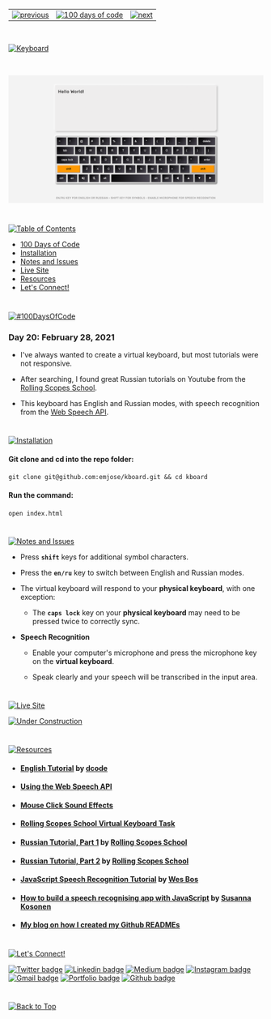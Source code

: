 <p id="header"><p>

<table><tr>
<td> <a href="https://github.com/emjose/calculator-vuejs/#header"><img src="https://res.cloudinary.com/dn1e07eul/image/upload/v1659330996/Readme%20Headers/header-left_ctkix5.png" alt="previous" style="width: 200px;"/></a> </td>
<td> <a href="https://github.com/emjose/one-hundred/#header"><img src="https://res.cloudinary.com/dn1e07eul/image/upload/v1659330606/Readme%20Headers/header-center_bkbdbt.png" alt="100 days of code" style="width: 580px;"/></a> </td>
<td> <a href="https://github.com/emjose/slingshot/#header"><img src="https://res.cloudinary.com/dn1e07eul/image/upload/v1659330646/Readme%20Headers/header-right_eftaz9.png" alt="next" style="width: 200px;"/></a> </td>
</tr></table>

<br>

<p id="project-title"><p>

<a href=#table-of-contents>![Keyboard](https://res.cloudinary.com/dn1e07eul/image/upload/v1659385854/Readme%20Headers/inter-020-keyboard_hfasvm.png)</a>

<br>

<a href="https://emjose.github.io/kboard/">![Keyboard](assets/preview-020-keyboard.png)</a>

#

<p id="table-of-contents"><p>

<a href=#table-of-contents>![Table of Contents](https://res.cloudinary.com/dn1e07eul/image/upload/v1659241355/Readme%20Headers/inter-toc_euxbbw.png)</a>

-   [100 Days of Code](#100days)
-   [Installation](#installation)
-   [Notes and Issues](#notes-and-issues)
-   [Live Site](#live-site)
-   [Resources](#resources)
-   [Let's Connect!](#lets-connect)

#

<p id="100days"><p>

<a href=#100days>![#100DaysOfCode](https://res.cloudinary.com/dn1e07eul/image/upload/v1659389776/Readme%20Headers/inter-100hash_kjpgmt.png)</a>

### Day 20: February 28, 2021

-   I've always wanted to create a virtual keyboard, but most tutorials were not responsive.

-   After searching, I found great Russian tutorials on Youtube from the <a href="https://www.youtube.com/channel/UC578nebW2Mn-mNgjEArGZug">Rolling Scopes School</a>.

-   This keyboard has English and Russian modes, with speech recognition from the <a href="https://developer.mozilla.org/en-US/docs/Web/API/Web_Speech_API/Using_the_Web_Speech_API">Web Speech API</a>.

#

<p id="installation"><p>

<a href=#installation>![Installation](https://res.cloudinary.com/dn1e07eul/image/upload/v1659389842/Readme%20Headers/inter-installation_j9ixlq.png)</a>

#### Git clone and cd into the repo folder:

```console
git clone git@github.com:emjose/kboard.git && cd kboard
```

#### Run the command:

```console
open index.html
```

#

<p id="notes-and-issues"><p>

<a href=#notes-and-issues>![Notes and Issues](https://res.cloudinary.com/dn1e07eul/image/upload/v1659392336/Readme%20Headers/inter-notes-and-issues_aucqrh.png)</a>

-   Press **`shift`** keys for additional symbol characters.

-   Press the **`en/ru`** key to switch between English and Russian modes.
-   The virtual keyboard will respond to your **physical keyboard**, with one exception:

    -   The **`caps lock`** key on your **physical keyboard** may need to be pressed twice to correctly sync.

-   **Speech Recognition**

    -   Enable your computer's microphone and press the microphone key on the **virtual keyboard**.

    -   Speak clearly and your speech will be transcribed in the input area.

#

<p id="live-site"><p>

<a href="https://emjose.github.io/kboard/">![Live Site](https://res.cloudinary.com/dn1e07eul/image/upload/v1659389947/Readme%20Headers/inter-live-site_ngkqcf.png)</a>

<a href="https://emjose.github.io/kboard/">![Under Construction](assets/020-keyboard.gif)</a>

#

<p id="resources"><p>

<a href=#resources>![Resources](https://res.cloudinary.com/dn1e07eul/image/upload/v1659314247/Readme%20Headers/inter-resources_ncevbw.png)</a>

-   #### [English Tutorial](https://youtu.be/N3cq0BHDMOY) by [dcode](https://www.youtube.com/channel/UCjX0FtIZBBVD3YoCcxnDC4g)

-   #### [Using the Web Speech API](https://developer.mozilla.org/en-US/docs/Web/API/Web_Speech_API/Using_the_Web_Speech_API)

-   #### [Mouse Click Sound Effects](https://www.fesliyanstudios.com/royalty-free-sound-effects-download/mouse-click-2)

-   #### [Rolling Scopes School Virtual Keyboard Task](https://github.com/rolling-scopes-school/tasks/blob/master/tasks/ready-projects/virtual-keyboard.md)
-   #### [Russian Tutorial, Part 1](https://youtu.be/nuQW_cBLR6Q) by [Rolling Scopes School](https://www.youtube.com/channel/UC578nebW2Mn-mNgjEArGZug)
-   #### [Russian Tutorial, Part 2](https://youtu.be/dAxI351AhCg) by [Rolling Scopes School](https://www.youtube.com/channel/UC578nebW2Mn-mNgjEArGZug)

-   #### [JavaScript Speech Recognition Tutorial](https://www.youtube.com/watch?v=0mJC0A72Fnw) by [Wes Bos](https://www.youtube.com/channel/UCoebwHSTvwalADTJhps0emA)

-   #### [How to build a speech recognising app with JavaScript](https://medium.com/@susannakosonen/how-to-build-a-speech-recognising-app-with-javascript-1d5e5ba2c2c9) by [Susanna Kosonen](https://medium.com/@susannakosonen)

-   #### [My blog on how I created my Github READMEs](https://emmanueljose.medium.com/readme-a-makeover-story-b9c7be37a6de?sk=7ae6623d365409d875753e4604e42ffd)

#

<p id="lets-connect"><p>

<a href=#lets-connect>![Let's Connect!](https://res.cloudinary.com/dn1e07eul/image/upload/v1659314257/Readme%20Headers/inter-lets-connect_bv3kcd.png)</a>

<p><a href="https://twitter.com/Emmanuel_Labor"><img src="https://img.shields.io/badge/twitter-%231DA1F2.svg?&style=for-the-badge&logo=twitter&logoColor=white" height=30 width=90 alt="Twitter badge"></a> <a href="https://www.linkedin.com/in/emmanuelpjose/"><img src="https://img.shields.io/badge/linkedin-%230064e7.svg?&style=for-the-badge&logo=linkedin&logoColor=white" height=30 width=90 alt="Linkedin badge"></a> <a href="https://emmanueljose.medium.com/"><img src="https://img.shields.io/badge/medium-%238700f5.svg?&style=for-the-badge&logo=medium&logoColor=white" height=30 width=90 alt="Medium badge"></a> <a href="https://www.instagram.com/emmanuel_jose/"><img src="https://img.shields.io/badge/instagram-%23ff0077.svg?&style=for-the-badge&logo=instagram&logoColor=white" height=30 width=90 alt="Instagram badge"></a> <a href="mailto:emjose@gmail.com"><img src="https://img.shields.io/badge/gmail-%23fd1745.svg?&style=for-the-badge&logo=gmail&logoColor=white" height=30 width=90 alt="Gmail badge"></a> <a href="https://www.emmanuel-jose.com/"><img src="https://img.shields.io/badge/portfolio-%23FF0000.svg?&style=for-the-badge&logoColor=white" height=30 width=90 alt="Portfolio badge"></a> <a href="https://github.com/emjose"><img src="https://img.shields.io/badge/github-%23ff8e44.svg?&style=for-the-badge&logo=github&logoColor=white" height=30 width=90 alt="Github badge"></a></p>

#

<a href=#header>![Back to Top](https://res.cloudinary.com/dn1e07eul/image/upload/v1659314281/Readme%20Headers/inter-congrats_m4p3ck.png)</a>

